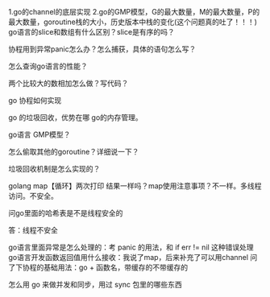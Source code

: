 1.go的channel的底层实现
2.go的GMP模型，G的最大数量，M的最大数量，P的最大数量，goroutine栈的大小，历史版本中栈的变化(这个问题真的吐了！！！)
go语言的slice和数组有什么区别？slice是有序的吗？

协程用到异常panic怎么办？怎么捕获，具体的语句怎么写？

怎么查询go语言的性能？

两个比较大的数相加怎么做？写代码？

go 协程如何实现

go 的垃圾回收，优势在哪
go的内存管理。

go语言
GMP模型？

怎么偷取其他的goroutine？详细说一下？

垃圾回收机制是怎么实现的？

golang map【循环】两次打印 结果一样吗？map使用注意事项？不一样。多线程访问。不安全。

问go里面的哈希表是不是线程安全的

答：线程不安全

go语言里面异常是怎么处理的：考 panic 的用法，和 if err != nil 这种错误处理
go语言开发函数返回值用什么接收：我说了map，后来补充了可以用channel
问了下协程的基础用法：go + 函数名，带缓存的不带缓存的

怎么用 go 来做并发和同步，用过 sync 包里的哪些东西